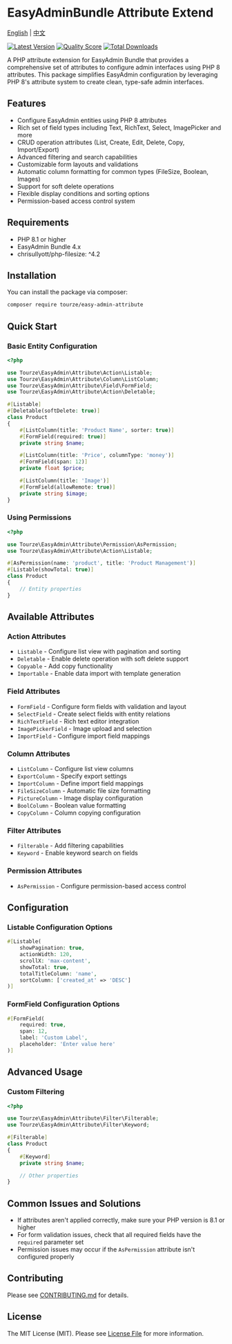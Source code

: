 # EasyAdminBundle Attribute Extend

[English](README.md) | [中文](README.zh-CN.md)

[![Latest Version](https://img.shields.io/packagist/v/tourze/easy-admin-attribute.svg?style=flat-square)](https://packagist.org/packages/tourze/easy-admin-attribute)
[![Quality Score](https://img.shields.io/scrutinizer/g/tourze/easy-admin-attribute.svg?style=flat-square)](https://scrutinizer-ci.com/g/tourze/easy-admin-attribute)
[![Total Downloads](https://img.shields.io/packagist/dt/tourze/easy-admin-attribute.svg?style=flat-square)](https://packagist.org/packages/tourze/easy-admin-attribute)

A PHP attribute extension for EasyAdmin Bundle that provides a comprehensive set of attributes to configure admin interfaces using PHP 8 attributes. This package simplifies EasyAdmin configuration by leveraging PHP 8's attribute system to create clean, type-safe admin interfaces.

## Features

- Configure EasyAdmin entities using PHP 8 attributes
- Rich set of field types including Text, RichText, Select, ImagePicker and more
- CRUD operation attributes (List, Create, Edit, Delete, Copy, Import/Export)
- Advanced filtering and search capabilities
- Customizable form layouts and validations
- Automatic column formatting for common types (FileSize, Boolean, Images)
- Support for soft delete operations
- Flexible display conditions and sorting options
- Permission-based access control system

## Requirements

- PHP 8.1 or higher
- EasyAdmin Bundle 4.x
- chrisullyott/php-filesize: ^4.2

## Installation

You can install the package via composer:

```bash
composer require tourze/easy-admin-attribute
```

## Quick Start

### Basic Entity Configuration

```php
<?php

use Tourze\EasyAdmin\Attribute\Action\Listable;
use Tourze\EasyAdmin\Attribute\Column\ListColumn;
use Tourze\EasyAdmin\Attribute\Field\FormField;
use Tourze\EasyAdmin\Attribute\Action\Deletable;

#[Listable]
#[Deletable(softDelete: true)]
class Product
{
    #[ListColumn(title: 'Product Name', sorter: true)]
    #[FormField(required: true)]
    private string $name;

    #[ListColumn(title: 'Price', columnType: 'money')]
    #[FormField(span: 12)]
    private float $price;

    #[ListColumn(title: 'Image')]
    #[FormField(allowRemote: true)]
    private string $image;
}
```

### Using Permissions

```php
<?php

use Tourze\EasyAdmin\Attribute\Permission\AsPermission;
use Tourze\EasyAdmin\Attribute\Action\Listable;

#[AsPermission(name: 'product', title: 'Product Management')]
#[Listable(showTotal: true)]
class Product
{
    // Entity properties
}
```

## Available Attributes

### Action Attributes

- `Listable` - Configure list view with pagination and sorting
- `Deletable` - Enable delete operation with soft delete support
- `Copyable` - Add copy functionality
- `Importable` - Enable data import with template generation

### Field Attributes

- `FormField` - Configure form fields with validation and layout
- `SelectField` - Create select fields with entity relations
- `RichTextField` - Rich text editor integration
- `ImagePickerField` - Image upload and selection
- `ImportField` - Configure import field mappings

### Column Attributes

- `ListColumn` - Configure list view columns
- `ExportColumn` - Specify export settings
- `ImportColumn` - Define import field mappings
- `FileSizeColumn` - Automatic file size formatting
- `PictureColumn` - Image display configuration
- `BoolColumn` - Boolean value formatting
- `CopyColumn` - Column copying configuration

### Filter Attributes

- `Filterable` - Add filtering capabilities
- `Keyword` - Enable keyword search on fields

### Permission Attributes

- `AsPermission` - Configure permission-based access control

## Configuration

### Listable Configuration Options

```php
#[Listable(
    showPagination: true,
    actionWidth: 120,
    scrollX: 'max-content',
    showTotal: true,
    totalTitleColumn: 'name',
    sortColumn: ['created_at' => 'DESC']
)]
```

### FormField Configuration Options

```php
#[FormField(
    required: true,
    span: 12,
    label: 'Custom Label',
    placeholder: 'Enter value here'
)]
```

## Advanced Usage

### Custom Filtering

```php
<?php

use Tourze\EasyAdmin\Attribute\Filter\Filterable;
use Tourze\EasyAdmin\Attribute\Filter\Keyword;

#[Filterable]
class Product
{
    #[Keyword]
    private string $name;

    // Other properties
}
```

## Common Issues and Solutions

- If attributes aren't applied correctly, make sure your PHP version is 8.1 or higher
- For form validation issues, check that all required fields have the `required` parameter set
- Permission issues may occur if the `AsPermission` attribute isn't configured properly

## Contributing

Please see [CONTRIBUTING.md](CONTRIBUTING.md) for details.

## License

The MIT License (MIT). Please see [License File](LICENSE) for more information.
